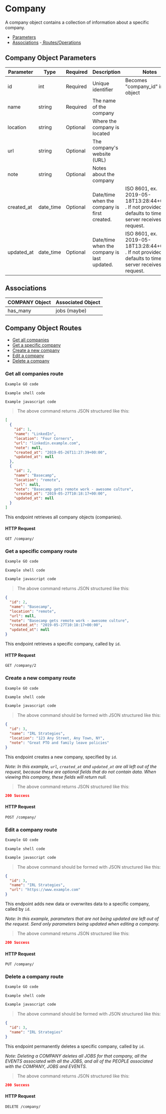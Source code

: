 # Company #

A company object contains a collection of information about a specific company.

- [Parameters](#company_object_parameters "Parameters")
- [Associations](#associations "Associations")
-[ Routes/Operations](#company_object_routes "Routes/Operations")

## Company Object Parameters ##

| Parameter | Type | Required | Description | Notes |
| --- | --- | --- | --- | --- |
| id | int | Required | Unique identifier | Becomes "company_id" in Job object |
| name | string | Required | The name of the company | |
| location | string | Optional | Where the company is located | |
| url | string | Optional | The company's website (URL) | |
| note | string | Optional | Notes about the company | |
| created_at | date_time | Optional | Date/time when the company is first created. | ISO 8601, ex. 2019-05-18T13:28:44+00:00 . If not provided, defaults to time server receives the request. |
| updated_at | date_time | Optional | Date/time when the company is last updated. | ISO 8601, ex. 2019-05-18T13:28:44+00:00 . If not provided, defaults to time server receives the request. |

## Associations ##

| COMPANY Object | Associated Object |
| --- | --- |
| has_many | jobs (maybe) |

## Company Object Routes ##

- [Get all companies](#get-all-companies-route "Get all companies_route")
- [Get a specific company](#get-a-specific-company-route "Get a specific company route")
- [Create a new company](#create-a-new-company-route "Create a new company route")
- [Edit a company](#edit-a-company-route "Edit a company route")
- [Delete a company](#delete-a-company-route "Delete a company route")

### Get all companies route ###

```go
Example GO code
```

```shell
Example shell code
```

```javascript
Example javascript code
```

> The above command returns JSON structured like this:

```json
[
  {
    "id": 1,
    "name": "LinkedIn",
    "location": "Four Corners",
    "url": "linkedin.example.com",
    "note": null,
    "created_at": "2019-05-26T11:27:39+00:00",
    "updated_at": null
  },
  {
    "id": 2,
    "name": "Basecamp",
    "location": "remote",
    "url": null,
    "note": "Basecamp gets remote work - awesome culture",
    "created_at": "2019-05-27T10:18:17+00:00",
    "updated_at": null
  }
]
```

This endpoint retrieves all company objects (companies).

#### HTTP Request ####

`GET /company/`

### Get a specific company route ###

```go
Example GO code
```

```shell
Example shell code
```

```javascript
Example javascript code
```

> The above command returns JSON structured like this:

```json
{
  "id": 2,
  "name": "Basecamp",
  "location": "remote",
  "url": null,
  "note": "Basecamp gets remote work - awesome culture",
  "created_at": "2019-05-27T10:18:17+00:00",
  "updated_at": null
}
```

This endpoint retrieves a specific company, called by `id`.

#### HTTP Request ####

`GET /company/2`

### Create a new company route ###

```go
Example GO code
```

```shell
Example shell code
```

```javascript
Example javascript code
```

> The above command should be formed with JSON structured like this:

```json
{
  "id": 3,
  "name": "IRL Strategies",
  "location": "123 Any Street, Any Town, NY",
  "note": "Great PTO and family leave policies"
}
```

This endpoint creates a new company, specified by `id`.

_*Note:* In this example, `url`, `created_at` and `updated_at` are all left out of the request, because these are optional fields that do not contain data. When viewing this company, these fields will return null._

> The above command returns JSON structured like this:

```json
200 Success
```

#### HTTP Request ####

`POST /company/`

### Edit a company route ###

```go
Example GO code
```

```shell
Example shell code
```

```javascript
Example javascript code
```

> The above command should be formed with JSON structured like this:

```json
{
  "id": 3,
  "name": "IRL Strategies",
  "url": "https://www.example.com"
}
```

This endpoint adds new data or overwrites data to a specific company, called by `id`.

_*Note:* In this example, parameters that are not being updated are left out of the request. Send only parameters being updated when editing a company._


> The above command returns JSON structured like this:

```json
200 Success
```

#### HTTP Request ####

`PUT /company/`

### Delete a company route ###

```go
Example GO code
```

```shell
Example shell code
```

```javascript
Example javascript code
```

> The above command should be formed with JSON structured like this:

```json
{
  "id": 3,
  "name": "IRL Strategies"
}
```

This endpoint permanently deletes a specific company, called by `id`.

_*Note*: Deleting a COMPANY deletes all JOBS for that company, all the EVENTS associated with all the JOBS, and all of the PEOPLE associated with the COMPANY, JOBS and EVENTS._

> The above command returns JSON structured like this:

```json
200 Success
```

#### HTTP Request ####

`DELETE /company/`
